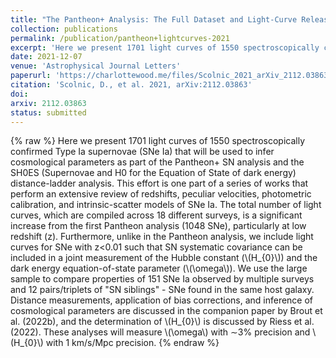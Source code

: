 ```yaml
---
title: "The Pantheon+ Analysis: The Full Dataset and Light-Curve Release"
collection: publications
permalink: /publication/pantheon+lightcurves-2021
excerpt: 'Here we present 1701 light curves of 1550 spectroscopically confirmed Type Ia supernovae (SNe Ia) that will be used to infer cosmological parameters as part of the Pantheon+ SN analysis and the SH0ES (Supernovae and H0 for the Equation of State of dark energy) distance-ladder analysis.'
date: 2021-12-07
venue: 'Astrophysical Journal Letters'
paperurl: 'https://charlottewood.me/files/Scolnic_2021_arXiv_2112.03863-pantheon+.pdf'
citation: 'Scolnic, D., et al. 2021, arXiv:2112.03863'
doi: 
arxiv: 2112.03863
status: submitted
---
```

{% raw %}
Here we present 1701 light curves of 1550 spectroscopically confirmed Type Ia supernovae (SNe Ia) that will be used to infer cosmological parameters as part of the Pantheon+ SN analysis and the SH0ES (Supernovae and H0 for the Equation of State of dark energy) distance-ladder analysis. This effort is one part of a series of works that perform an extensive review of redshifts, peculiar velocities, photometric calibration, and intrinsic-scatter models of SNe Ia. The total number of light curves, which are compiled across 18 different surveys, is a significant increase from the first Pantheon analysis (1048 SNe), particularly at low redshift (z). Furthermore, unlike in the Pantheon analysis, we include light curves for SNe with  z<0.01  such that SN systematic covariance can be included in a joint measurement of the Hubble constant (\\(H_{0}\\)) and the dark energy equation-of-state parameter (\\(\\omega\\)). We use the large sample to compare properties of 151 SNe Ia observed by multiple surveys and 12 pairs/triplets of "SN siblings" - SNe found in the same host galaxy. Distance measurements, application of bias corrections, and inference of cosmological parameters are discussed in the companion paper by Brout et al. (2022b), and the determination of \\(H_{0}\\) is discussed by Riess et al. (2022). These analyses will measure \\(\\omega\\) with ∼3%  precision and \\(H_{0}\\) with 1 km/s/Mpc precision.
{% endraw %}